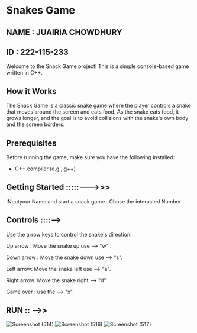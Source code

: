 # Snakes  Game
## NAME : JUAIRIA CHOWDHURY
## ID :  222-115-233

Welcome to the Snack Game project! This is a simple console-based game written in C++.

## How it Works

The Snack Game is a classic snake game where the player controls a snake that moves around the screen and eats food. As the snake eats food, it grows longer, and the goal is to avoid collisions with the snake's own body and the screen borders.

## Prerequisites

Before running the game, make sure you have the following installed:

- C++ compiler (e.g., g++)

## Getting Started :::::--->>>
INputyour Name and start a snack game .
Chose the interasted Number . 


## Controls ::::-->

Use the arrow keys to control the snake's direction:

Up arrow : Move the snake up use --> "w" .

Down arrow : Move the snake down use -->  "s".

Left arrow: Move the snake left use -->  "a".

Right arrow: Move the snake right -->   "d".

Game over : use the --> "x".

## RUN :: -->>
![Screenshot (514)](https://github.com/Juairia-chowdhury/snack-game/assets/142811842/57ddbabd-c0bb-4699-a84f-8f01d2d78557)
![Screenshot (516)](https://github.com/Juairia-chowdhury/snack-game/assets/142811842/ffed8c02-9569-4823-8775-f6bc3d94cadb)
![Screenshot (517)](https://github.com/Juairia-chowdhury/snack-game/assets/142811842/395cdb8c-f004-47af-b91b-d229a968754a)


